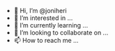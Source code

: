 - 👋 Hi, I’m @joniheri
- 👀 I’m interested in ...
- 🌱 I’m currently learning ...
- 💞️ I’m looking to collaborate on ...
- 📫 How to reach me ...

<!---
joniheri/joniheri is a ✨ special ✨ repository because its `README.md` (this file) appears on your GitHub profile.
You can click the Preview link to take a look at your changes.
--->
